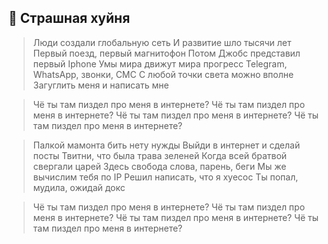 ## 🎉 Страшная хуйня

> Люди создали глобальную сеть
> И развитие шло тысячи лет
> Первый поезд, первый магнитофон
> Потом Джобс представил первый Iphone
> Умы мира движут мира прогресс
> Telegram, WhatsApp, звонки, СМС
> С любой точки света можно вполне
> Загуглить меня и написать мне

> Чё ты там пиздел про меня в интернете?
> Чё ты там пиздел про меня в интернете?
> Чё ты там пиздел про меня в интернете?
> Чё ты там пиздел про меня в интернете?

> Палкой мамонта бить нету нужды
> Выйди в интернет и сделай посты
> Твитни, что была трава зеленей
> Когда всей братвой свергали царей
> Здесь свобода слова, парень, беги
> Мы же вычислим тебя по IP
> Решил написать, что я хуесос
> Ты попал, мудила, ожидай докс

> Чё ты там пиздел про меня в интернете?
> Чё ты там пиздел про меня в интернете?
> Чё ты там пиздел про меня в интернете?
> Чё ты там пиздел про меня в интернете?
